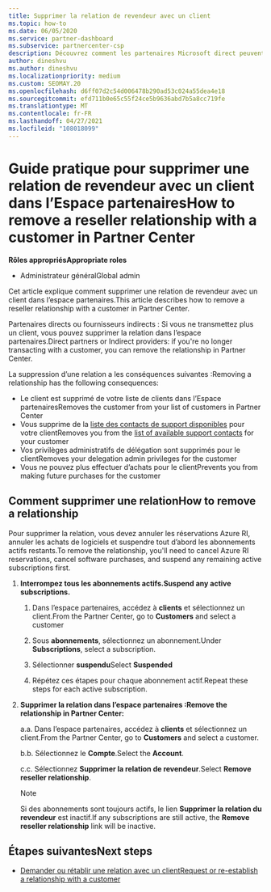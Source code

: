 ```yaml
---
title: Supprimer la relation de revendeur avec un client
ms.topic: how-to
ms.date: 06/05/2020
ms.service: partner-dashboard
ms.subservice: partnercenter-csp
description: Découvrez comment les partenaires Microsoft direct peuvent supprimer des clients de leur liste, supprimer des privilèges d’administrateur délégué et arrêter la prise en charge ou l’achat d’un client.
author: dineshvu
ms.author: dineshvu
ms.localizationpriority: medium
ms.custom: SEOMAY.20
ms.openlocfilehash: d6ff07d2c54d006478b290ad53c024a55dea4e18
ms.sourcegitcommit: efd711b0e65c55f24ce5b9636abd7b5a8cc719fe
ms.translationtype: MT
ms.contentlocale: fr-FR
ms.lasthandoff: 04/27/2021
ms.locfileid: "108018099"
---
```

# <a name="how-to-remove-a-reseller-relationship-with-a-customer-in-partner-center"></a><span data-ttu-id="1eda0-103">Guide pratique pour supprimer une relation de revendeur avec un client dans l’Espace partenaires</span><span class="sxs-lookup"><span data-stu-id="1eda0-103">How to remove a reseller relationship with a customer in Partner Center</span></span>

<span data-ttu-id="1eda0-104">**Rôles appropriés**</span><span class="sxs-lookup"><span data-stu-id="1eda0-104">**Appropriate roles**</span></span>

- <span data-ttu-id="1eda0-105">Administrateur général</span><span class="sxs-lookup"><span data-stu-id="1eda0-105">Global admin</span></span>

<span data-ttu-id="1eda0-106">Cet article explique comment supprimer une relation de revendeur avec un client dans l’espace partenaires.</span><span class="sxs-lookup"><span data-stu-id="1eda0-106">This article describes how to remove a reseller relationship with a customer in Partner Center.</span></span>

<span data-ttu-id="1eda0-107">Partenaires directs ou fournisseurs indirects : Si vous ne transmettez plus un client, vous pouvez supprimer la relation dans l’espace partenaires.</span><span class="sxs-lookup"><span data-stu-id="1eda0-107">Direct partners or Indirect providers: if you're no longer transacting with a customer, you can remove the relationship in Partner Center.</span></span>

<span data-ttu-id="1eda0-108">La suppression d’une relation a les conséquences suivantes :</span><span class="sxs-lookup"><span data-stu-id="1eda0-108">Removing a relationship has the following consequences:</span></span>

- <span data-ttu-id="1eda0-109">Le client est supprimé de votre liste de clients dans l’Espace partenaires</span><span class="sxs-lookup"><span data-stu-id="1eda0-109">Removes the customer from your list of customers in Partner Center</span></span>
- <span data-ttu-id="1eda0-110">Vous supprime de la [liste des contacts de support disponibles](assign-support-contacts.md) pour votre client</span><span class="sxs-lookup"><span data-stu-id="1eda0-110">Removes you from the [list of available support contacts](assign-support-contacts.md) for your customer</span></span>
- <span data-ttu-id="1eda0-111">Vos privilèges administratifs de délégation sont supprimés pour le client</span><span class="sxs-lookup"><span data-stu-id="1eda0-111">Removes your delegation admin privileges for the customer</span></span>
- <span data-ttu-id="1eda0-112">Vous ne pouvez plus effectuer d’achats pour le client</span><span class="sxs-lookup"><span data-stu-id="1eda0-112">Prevents you from making future purchases for the customer</span></span>

## <a name="how-to-remove-a-relationship"></a><span data-ttu-id="1eda0-113">Comment supprimer une relation</span><span class="sxs-lookup"><span data-stu-id="1eda0-113">How to remove a relationship</span></span>

<span data-ttu-id="1eda0-114">Pour supprimer la relation, vous devez annuler les réservations Azure RI, annuler les achats de logiciels et suspendre tout d’abord les abonnements actifs restants.</span><span class="sxs-lookup"><span data-stu-id="1eda0-114">To remove the relationship, you'll need to cancel Azure RI reservations, cancel software purchases, and suspend any remaining active subscriptions first.</span></span>

1. <span data-ttu-id="1eda0-115">**Interrompez tous les abonnements actifs.**</span><span class="sxs-lookup"><span data-stu-id="1eda0-115">**Suspend any active subscriptions.**</span></span>

   1. <span data-ttu-id="1eda0-116">Dans l’espace partenaires, accédez à **clients** et sélectionnez un client.</span><span class="sxs-lookup"><span data-stu-id="1eda0-116">From the Partner Center, go to **Customers** and select a customer</span></span>

   2. <span data-ttu-id="1eda0-117">Sous **abonnements**, sélectionnez un abonnement.</span><span class="sxs-lookup"><span data-stu-id="1eda0-117">Under **Subscriptions**, select a subscription.</span></span>

   3. <span data-ttu-id="1eda0-118">Sélectionner **suspendu**</span><span class="sxs-lookup"><span data-stu-id="1eda0-118">Select **Suspended**</span></span>

   4. <span data-ttu-id="1eda0-119">Répétez ces étapes pour chaque abonnement actif.</span><span class="sxs-lookup"><span data-stu-id="1eda0-119">Repeat these steps for each active subscription.</span></span>

2. <span data-ttu-id="1eda0-120">**Supprimer la relation dans l’espace partenaires :**</span><span class="sxs-lookup"><span data-stu-id="1eda0-120">**Remove the relationship in Partner Center:**</span></span>

   <span data-ttu-id="1eda0-121">a.</span><span class="sxs-lookup"><span data-stu-id="1eda0-121">a.</span></span> <span data-ttu-id="1eda0-122">Dans l’espace partenaires, accédez à **clients** et sélectionnez un client.</span><span class="sxs-lookup"><span data-stu-id="1eda0-122">From the Partner Center, go to **Customers** and select a customer.</span></span>

   <span data-ttu-id="1eda0-123">b.</span><span class="sxs-lookup"><span data-stu-id="1eda0-123">b.</span></span> <span data-ttu-id="1eda0-124">Sélectionnez le **Compte**.</span><span class="sxs-lookup"><span data-stu-id="1eda0-124">Select the **Account**.</span></span>

   <span data-ttu-id="1eda0-125">c.</span><span class="sxs-lookup"><span data-stu-id="1eda0-125">c.</span></span> <span data-ttu-id="1eda0-126">Sélectionnez **Supprimer la relation de revendeur**.</span><span class="sxs-lookup"><span data-stu-id="1eda0-126">Select **Remove reseller relationship**.</span></span>

   > [!NOTE]
   > <span data-ttu-id="1eda0-127">Si des abonnements sont toujours actifs, le lien **Supprimer la relation du revendeur** est inactif.</span><span class="sxs-lookup"><span data-stu-id="1eda0-127">If any subscriptions are still active, the **Remove reseller relationship** link will be inactive.</span></span>

## <a name="next-steps"></a><span data-ttu-id="1eda0-128">Étapes suivantes</span><span class="sxs-lookup"><span data-stu-id="1eda0-128">Next steps</span></span>

- [<span data-ttu-id="1eda0-129">Demander ou rétablir une relation avec un client</span><span class="sxs-lookup"><span data-stu-id="1eda0-129">Request or re-establish a relationship with a customer</span></span>](request-a-relationship-with-a-customer.md)
